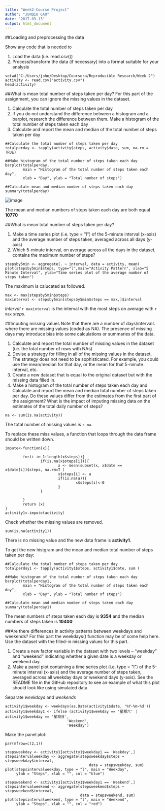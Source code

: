```yaml
---
title: "Week2-Course Project"
author: "JUNQIU GAO"
date: "2017-03-13"
output: html_document
---
```

##Loading and preprocessing the data

Show any code that is needed to  
1. Load the data (i.e. read.csv())  
2. Process/transform the data (if necessary) into a format suitable for your analysis  

```{r}
setwd("C:/Users/john/Desktop/Coursera/Reproducible Research/Week 2")
activity <- read.csv("activity.csv")
head(activity)
```

##What is mean total number of steps taken per day?
For this part of the assignment, you can ignore the missing values in the dataset.  

1. Calculate the total number of steps taken per day  
2. If you do not understand the difference between a histogram and a barplot, research the difference between them. Make a histogram of the total number of steps taken each day  
3. Calculate and report the mean and median of the total number of steps taken per day

```{r}
##Calculate the total number of steps taken per day
totalperday <- tapply(activity$steps, activity$date, sum, na.rm = TRUE)

##Make histogram of the total number of steps taken each day
barplot(totalperday, 
        main = "Histogram of the total number of steps taken each day", 
        xlab = "Day", ylab = "Total number of steps")

##Calculate mean and median number of steps taken each day
summary(totalperday)
```
![image]( RepData_PeerAssessment1/P1.png )

The mean and median numbers of steps taken each day are both equal **10770**

##What is mean total number of steps taken per day?
1. Make a time series plot (i.e. type = "l") of the 5-minute interval (x-axis) and the average number of steps taken, averaged across all days (y-axis)  
2. Which 5-minute interval, on average across all the days in the dataset, contains the maximum number of steps?  


```{r}
stepsby5min <- aggregate(. ~ interval, data = activity, mean)
plot(stepsby5min$steps, type="l",main="Activity Pattern", xlab="5 Minute Interval", ylab="Time series plot of the average number of steps taken")
```


  The maximum is calucated as followed.  


```{r}
max <- max(stepsby5min$steps)
maxinterval <- stepsby5min[stepsby5min$steps == max,]$interval
```
 
*Interval* `r maxinterval` is the interval with the most steps on average with `r max` *steps*.

##Imputing missing values
Note that there are a number of days/intervals where there are missing values (coded as NA). The presence of missing days may introduce bias into some calculations or summaries of the data.  

1. Calculate and report the total number of missing values in the dataset (i.e. the total number of rows with NAs)  
2. Devise a strategy for filling in all of the missing values in the dataset. The strategy does not need to be sophisticated. For example, you could use the mean/median for that day, or the mean for that 5-minute interval, etc.  
3. Create a new dataset that is equal to the original dataset but with the missing data filled in.  
4. Make a histogram of the total number of steps taken each day and Calculate and report the mean and median total number of steps taken per day. Do these values differ from the estimates from the first part of the assignment? What is the impact of imputing missing data on the estimates of the total daily number of steps?  

```{r}
na <- sum(is.na(activity))

```

The total number of missing values is `r na`.    


To replace these miss values, a function that loops through the data frame should be written down.  

```{r}
impute<-function(x){
        
        for(i in 1:length(x$steps)){
                if(is.na(x$steps[i])){
                        a <- mean(subset(x, x$date == x$date[i])$steps, na.rm=T )
                        x$steps[i] <- a
                        if(is.na(a)){
                                x$steps[i]<-0
                        }
                }
                
        }
        return (x)
}
activity1<-impute(activity)
```

Check whether the missing values are removed.  

```{r}
sum(is.na(activity1))
```

There is no missing value and the new data frame is **activity1**.  


To get the new histgram and the mean and median total number of steps taken per day:  

```{r}
##Calculate the total number of steps taken per day
totalperday1 <- tapply(activity1$steps, activity1$date, sum )

##Make histogram of the total number of steps taken each day
barplot(totalperday1, 
        main = "Histogram of the total number of steps taken each day", 
        xlab = "Day", ylab = "Total number of steps")

##Calculate mean and median number of steps taken each day
summary(totalperday1)
```
The mean numbers of steps taken each day is **9354** and the median numbers of steps taken is **10400**  


##Are there differences in activity patterns between weekdays and weekends?
For this part the weekdays() function may be of some help here. Use the dataset with the filled-in missing values for this part.  

1. Create a new factor variable in the dataset with two levels – “weekday” and “weekend” indicating whether a given date is a weekday or weekend day.  
2. Make a panel plot containing a time series plot (i.e. type = "l") of the 5-minute interval (x-axis) and the average number of steps taken, averaged across all weekday days or weekend days (y-axis). See the README file in the GitHub repository to see an example of what this plot should look like using simulated data.  

Separate *weekdays* and *weekends*  

```{r}
activity1$weekday <- weekdays(as.Date(activity1$date, '%Y-%m-%d'))
activity1$weekday1 <- ifelse (activity1$weekday == '星期六' | activity1$weekday == '星期日',
                            'Weekend', 
                            'Weekday') 

```

Make the panel plot:  

```{r}
par(mfrow=c(2,1))

stepsweekday <- activity1[activity1$weekday1 == 'Weekday',]
stepsintervalweekday <- aggregate(stepsweekday$steps ~ stepsweekday$interval,
                                      data = stepsweekday, sum)
plot(stepsintervalweekday, type = "l", main = "Weekday",
     ylab = "Steps", xlab = "", col = "blue")

stepsweekend <- activity1[activity1$weekday1 == 'Weekend',]
stepsintervalweekend <- aggregate(stepsweekend$steps ~ stepsweekend$interval,
                                  data = stepsweekend, sum)
plot(stepsintervalweekend, type = "l", main = "Weekend",
     ylab = "Steps", xlab = "", col = "red")
```

